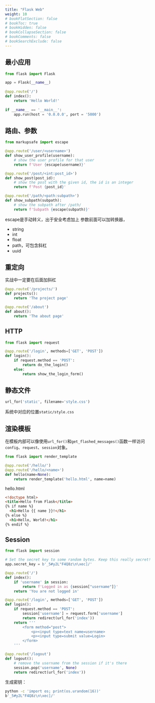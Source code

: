 ```yaml
---
title: "Flask Web"
weight: 10
# bookFlatSection: false
# bookToc: true
# bookHidden: false
# bookCollapseSection: false
# bookComments: false
# bookSearchExclude: false
---
```

## 最小应用

```python
from flask import Flask

app = Flask(__name__)
 
@app.route('/')
def index():
    return 'Hello World!'
 
if __name__ == '__main__':
    app.run(host = '0.0.0.0', port = '5000')
```

## 路由、参数

```python
from markupsafe import escape

@app.route('/user/<username>')
def show_user_profile(username):
    # show the user profile for that user
    return f'User {escape(username)}'

@app.route('/post/<int:post_id>')
def show_post(post_id):
    # show the post with the given id, the id is an integer
    return f'Post {post_id}'

@app.route('/path/<path:subpath>')
def show_subpath(subpath):
    # show the subpath after /path/
    return f'Subpath {escape(subpath)}'
```
escape是手动转义，出于安全考虑加上
参数前面可以加转换器，
 - string
 - int
 - float
 - path，可包含斜杠
 - uuid

## 重定向

实战中一定要在后面加斜杠
```python
@app.route('/projects/')
def projects():
    return 'The project page'

@app.route('/about')
def about():
    return 'The about page'
```

## HTTP

```python
from flask import request

@app.route('/login', methods=['GET', 'POST'])
def login():
    if request.method == 'POST':
        return do_the_login()
    else:
        return show_the_login_form()
```

## 静态文件

```python
url_for('static', filename='style.css')
```
系统中对应的位置`static/style.css`

## 渲染模板

在模板内部可以像使用`url_for()`和`get_flashed_messages()`函数一样访问`config`、`request`、`session`对象。

```python
from flask import render_template

@app.route('/hello/')
@app.route('/hello/<name>')
def hello(name=None):
    return render_template('hello.html', name=name)
```

hello.html
```html
<!doctype html>
<title>Hello from Flask</title>
{% if name %}
  <h1>Hello {{ name }}!</h1>
{% else %}
  <h1>Hello, World!</h1>
{% endif %}
```

## Session

```python
from flask import session

# Set the secret key to some random bytes. Keep this really secret!
app.secret_key = b'_5#y2L"F4Q8z\n\xec]/'

@app.route('/')
def index():
    if 'username' in session:
        return f'Logged in as {session["username"]}'
    return 'You are not logged in'

@app.route('/login', methods=['GET', 'POST'])
def login():
    if request.method == 'POST':
        session['username'] = request.form['username']
        return redirect(url_for('index'))
    return '''
        <form method="post">
            <p><input type=text name=username>
            <p><input type=submit value=Login>
        </form>
    '''

@app.route('/logout')
def logout():
    # remove the username from the session if it's there
    session.pop('username', None)
    return redirect(url_for('index'))
```

生成密钥：
```bash
python -c 'import os; print(os.urandom(16))'
b'_5#y2L"F4Q8z\n\xec]/'
```
